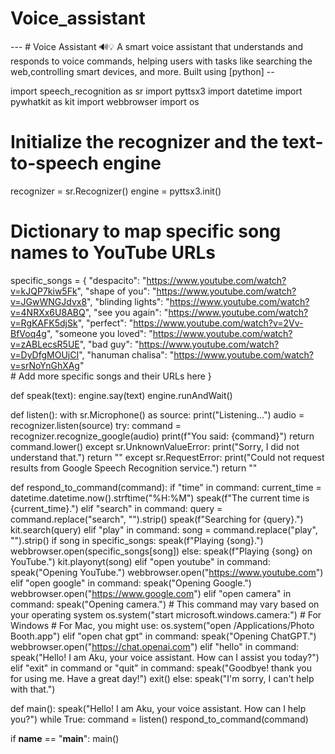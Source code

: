 # Voice_assistant
   ---  # Voice Assistant 🔊💡   A smart voice assistant that understands and responds to voice commands, helping users with tasks like searching the web,controlling smart devices, and more. Built using [python]  --


   
import speech_recognition as sr
import pyttsx3
import datetime
import pywhatkit as kit
import webbrowser
import os

# Initialize the recognizer and the text-to-speech engine
recognizer = sr.Recognizer()
engine = pyttsx3.init()

# Dictionary to map specific song names to YouTube URLs
specific_songs = {
    "despacito": "https://www.youtube.com/watch?v=kJQP7kiw5Fk",
    "shape of you": "https://www.youtube.com/watch?v=JGwWNGJdvx8",
    "blinding lights": "https://www.youtube.com/watch?v=4NRXx6U8ABQ",
    "see you again": "https://www.youtube.com/watch?v=RgKAFK5djSk",
    "perfect": "https://www.youtube.com/watch?v=2Vv-BfVoq4g",
    "someone you loved": "https://www.youtube.com/watch?v=zABLecsR5UE",
    "bad guy": "https://www.youtube.com/watch?v=DyDfgMOUjCI",
    "hanuman chalisa": "https://www.youtube.com/watch?v=srNoYnGhXAg"  
      # Add more specific songs and their URLs here
}

def speak(text):
    engine.say(text)
    engine.runAndWait()

def listen():
    with sr.Microphone() as source:
        print("Listening...")
        audio = recognizer.listen(source)
        try:
            command = recognizer.recognize_google(audio)
            print(f"You said: {command}")
            return command.lower()
        except sr.UnknownValueError:
            print("Sorry, I did not understand that.")
            return ""
        except sr.RequestError:
            print("Could not request results from Google Speech Recognition service.")
            return ""

def respond_to_command(command):
    if "time" in command:
        current_time = datetime.datetime.now().strftime("%H:%M")
        speak(f"The current time is {current_time}.")
    elif "search" in command:
        query = command.replace("search", "").strip()
        speak(f"Searching for {query}.")
        kit.search(query)
    elif "play" in command:
        song = command.replace("play", "").strip()
        if song in specific_songs:
            speak(f"Playing {song}.")
            webbrowser.open(specific_songs[song])
        else:
            speak(f"Playing {song} on YouTube.")
            kit.playonyt(song)
    elif "open youtube" in command:
        speak("Opening YouTube.")
        webbrowser.open("https://www.youtube.com")
    elif "open google" in command:
        speak("Opening Google.")
        webbrowser.open("https://www.google.com")
    elif "open camera" in command:
        speak("Opening camera.")
        # This command may vary based on your operating system
        os.system("start microsoft.windows.camera:")  # For Windows
        # For Mac, you might use: os.system("open /Applications/Photo Booth.app")
    elif "open chat gpt" in command:
        speak("Opening ChatGPT.")
        webbrowser.open("https://chat.openai.com")
    elif "hello" in command:
        speak("Hello! I am Aku, your voice assistant. How can I assist you today?")
    elif "exit" in command or "quit" in command:
        speak("Goodbye! thank you for using me. Have a great day!")
        exit()
    else:
        speak("I'm sorry, I can't help with that.")

def main():
    speak("Hello! I am Aku, your voice assistant. How can I help you?")
    while True:
        command = listen()
        respond_to_command(command)

if __name__ == "__main__":
    main()
